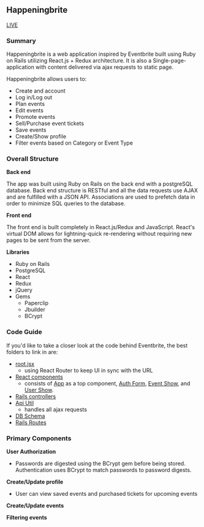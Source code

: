 ## Happeningbrite
[LIVE](https://happening-brite.herokuapp.com/#/)

### Summary 
Happeningbrite is a web application inspired by Eventbrite built using Ruby on Rails utilizing React.js + Redux architecture. It is also a Single-page-application with content delivered via ajax requests to static page.

Happeningbrite allows users to:
* Create and account 
* Log in/Log out
* Plan events
* Edit events
* Promote events 
* Sell/Purchase event tickets
* Save events
* Create/Show profile
* Filter events based on Category or Event Type

### Overall Structure 
**Back end** 

The app was built using Ruby on Rails on the back end with a postgreSQL database. Back end structure is RESTful and all the data requests use AJAX and are fulfilled with a JSON API. Associations are used to prefetch data in order to minimize SQL queries to the database.

**Front end**

The front end is built completely in React.js/Redux and JavaScript. React's virtual DOM allows for lightning-quick re-rendering without requiring new pages to be sent from the server.

**Libraries** 

* Ruby on Rails 
* PostgreSQL
* React 
* Redux 
* jQuery 
* Gems 
    * Paperclip 
    * Jbuilder 
    * BCrypt
    
### Code Guide 
If you'd like to take a closer look at the code behind Eventbrite, the best folders to link in are: 
* [root.jsx](https://github.com/emilylhansen/eventbrite/blob/master/frontend/components/root.jsx)
    * using React Router to keep UI in sync with the URL 
* [React components](https://github.com/emilylhansen/eventbrite/tree/master/frontend/components)
    * consists of [App](https://github.com/emilylhansen/eventbrite/blob/master/frontend/components/App.jsx) as a top component, [Auth Form](https://github.com/emilylhansen/eventbrite/blob/master/frontend/components/session_form), [Event Show](https://github.com/emilylhansen/eventbrite/blob/master/frontend/components/event_show), and [User Show](https://github.com/emilylhansen/eventbrite/blob/master/frontend/components/user_show).
* [Rails controllers](https://github.com/emilylhansen/eventbrite/tree/master/app/controllers)
* [Api Util](https://github.com/emilylhansen/eventbrite/tree/master/frontend/util)
  * handles all ajax requests 
* [DB Schema](https://github.com/emilylhansen/eventbrite/blob/master/db/schema.rb)
* [Rails Routes](https://github.com/emilylhansen/eventbrite/blob/master/config/routes.rb) 

### Primary Components 
**User Authorization**
* Passwords are digested using the BCrypt gem before being stored. Authentication uses BCrypt to match passwords to password digests. 

**Create/Update profile** 
* User can view saved events and purchased tickets for upcoming events

**Create/Update events**

**Filtering events** 

